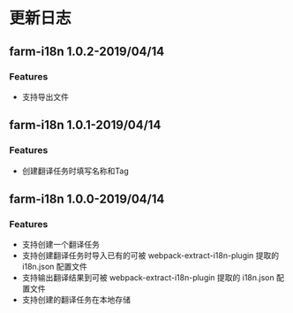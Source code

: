# 更新日志

## farm-i18n 1.0.2-2019/04/14

### Features

- 支持导出文件

## farm-i18n 1.0.1-2019/04/14

### Features

- 创建翻译任务时填写名称和Tag

## farm-i18n 1.0.0-2019/04/14

### Features

- 支持创建一个翻译任务
- 支持创建翻译任务时导入已有的可被 webpack-extract-i18n-plugin 提取的 i18n.json 配置文件
- 支持输出翻译结果到可被 webpack-extract-i18n-plugin 提取的 i18n.json 配置文件
- 支持创建的翻译任务在本地存储
